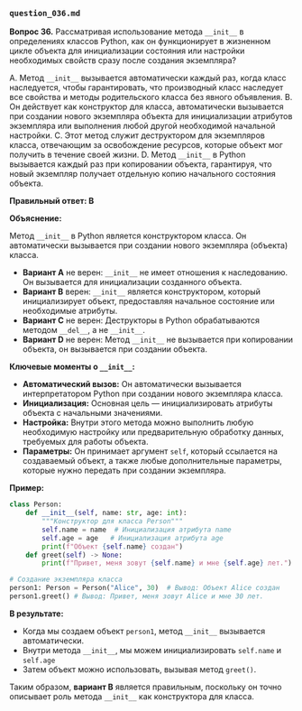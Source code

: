 ### `question_036.md`

**Вопрос 36.** Рассматривая использование метода `__init__` в определениях классов Python, как он функционирует в жизненном цикле объекта для инициализации состояния или настройки необходимых свойств сразу после создания экземпляра?

A.  Метод `__init__` вызывается автоматически каждый раз, когда класс наследуется, чтобы гарантировать, что производный класс наследует все свойства и методы родительского класса без явного объявления.
B.  Он действует как конструктор для класса, автоматически вызывается при создании нового экземпляра объекта для инициализации атрибутов экземпляра или выполнения любой другой необходимой начальной настройки.
C.  Этот метод служит деструктором для экземпляров класса, отвечающим за освобождение ресурсов, которые объект мог получить в течение своей жизни.
D.  Метод `__init__` в Python вызывается каждый раз при копировании объекта, гарантируя, что новый экземпляр получает отдельную копию начального состояния объекта.

**Правильный ответ: B**

**Объяснение:**

Метод `__init__` в Python является конструктором класса. Он автоматически вызывается при создании нового экземпляра (объекта) класса.

*   **Вариант A** не верен:  `__init__` не имеет отношения к наследованию. Он вызывается для инициализации созданного объекта.
*   **Вариант B** верен: `__init__` является конструктором, который инициализирует объект, предоставляя начальное состояние или необходимые атрибуты.
*   **Вариант C** не верен:  Деструкторы в Python обрабатываются методом `__del__`,  а не `__init__`.
*   **Вариант D** не верен: Метод `__init__` не вызывается при копировании объекта, он вызывается при создании объекта.

**Ключевые моменты о `__init__`:**

*   **Автоматический вызов:** Он автоматически вызывается интерпретатором Python при создании нового экземпляра класса.
*   **Инициализация:** Основная цель — инициализировать атрибуты объекта с начальными значениями.
*   **Настройка:** Внутри этого метода можно выполнить любую необходимую настройку или предварительную обработку данных, требуемых для работы объекта.
*   **Параметры:** Он принимает аргумент `self`, который ссылается на создаваемый объект, а также любые дополнительные параметры, которые нужно передать при создании экземпляра.

**Пример:**

```python
class Person:
    def __init__(self, name: str, age: int):
        """Конструктор для класса Person"""
        self.name = name  # Инициализация атрибута name
        self.age = age   # Инициализация атрибута age
        print(f"Объект {self.name} создан")
    def greet(self) -> None:
        print(f"Привет, меня зовут {self.name} и мне {self.age} лет.")

# Создание экземпляра класса
person1: Person = Person("Alice", 30)  # Вывод: Объект Alice создан
person1.greet() # Вывод: Привет, меня зовут Alice и мне 30 лет.
```

**В результате:**

*   Когда мы создаем объект `person1`,  метод `__init__` вызывается автоматически.
*   Внутри метода `__init__`, мы можем инициализировать  `self.name`  и `self.age`
*   Затем объект можно использовать, вызывая метод `greet()`.

Таким образом, **вариант B** является правильным, поскольку он точно описывает роль метода `__init__` как конструктора для класса.
